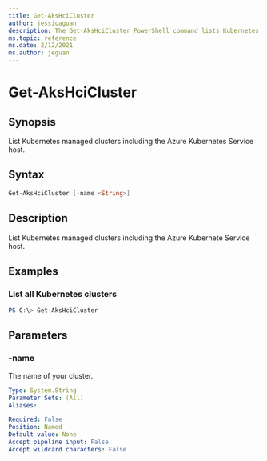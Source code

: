 ```yaml
---
title: Get-AksHciCluster
author: jessicaguan
description: The Get-AksHciCluster PowerShell command lists Kubernetes managed clusters including the Azure Kubernetes Service host.
ms.topic: reference
ms.date: 2/12/2021
ms.author: jeguan
---
```


# Get-AksHciCluster

## Synopsis
List Kubernetes managed clusters including the Azure Kubernetes Service host.

## Syntax

```powershell
Get-AksHciCluster [-name <String>]
```

## Description
List Kubernetes managed clusters including the Azure Kubernete Service host.

## Examples

### List all Kubernetes clusters
```powershell
PS C:\> Get-AksHciCluster
```

## Parameters

### -name
The name of your cluster.

```yaml
Type: System.String
Parameter Sets: (All)
Aliases:

Required: False
Position: Named
Default value: None
Accept pipeline input: False
Accept wildcard characters: False
```